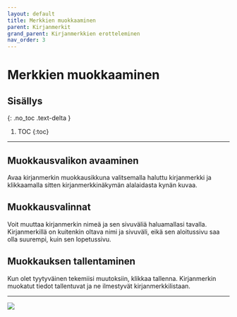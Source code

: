 ```yaml
---
layout: default
title: Merkkien muokkaaminen
parent: Kirjanmerkit
grand_parent: Kirjanmerkkien erotteleminen
nav_order: 3
---
```


# Merkkien muokkaaminen

## Sisällys
{: .no_toc .text-delta }

1. TOC
{:toc}

---

## Muokkausvalikon avaaminen

Avaa kirjanmerkin muokkausikkuna valitsemalla haluttu kirjanmerkki ja klikkaamalla sitten kirjanmerkkinäkymän alalaidasta kynän kuvaa.

## Muokkausvalinnat

Voit muuttaa kirjanmerkin nimeä ja sen sivuväliä haluamallasi tavalla. Kirjanmerkillä on kuitenkin oltava nimi ja sivuväli, eikä sen aloitussivu saa olla suurempi,
kuin sen lopetussivu.

## Muokkauksen tallentaminen

Kun olet tyytyväinen tekemiisi muutoksiin, klikkaa tallenna. Kirjanmerkin muokatut tiedot tallentuvat ja ne ilmestyvät kirjanmerkkilistaan.

---

<div class="instruction_image">
  <img src="https://codex-fi.github.io/Opus/ui/gif/extract/edit.gif">
</div>
